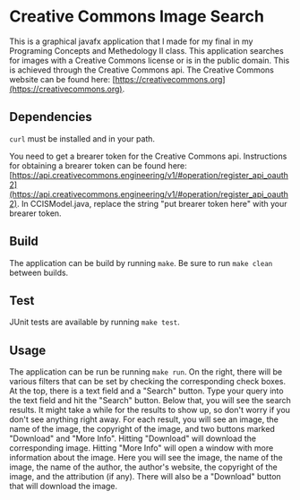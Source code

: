 # Creative Commons Image Search
This is a graphical javafx application that I made for my final in my Programing Concepts and Methedology II class. This application searches for images with a Creative Commons license or is in the public domain. This is achieved through the Creative Commons api. The Creative Commons website can be found here: [https://creativecommons.org](https://creativecommons.org).

## Dependencies
`curl` must be installed and in your path.

You need to get a brearer token for the Creative Commons api. Instructions for obtaining a brearer token can be found here: [https://api.creativecommons.engineering/v1/#operation/register_api_oauth2](https://api.creativecommons.engineering/v1/#operation/register_api_oauth2). In CCISModel.java, replace the string "put brearer token here" with your brearer token.

## Build
The application can be build by running `make`. Be sure to run `make clean` between builds.

## Test
JUnit tests are available by running `make test`.

## Usage
The application can be run be running `make run`. On the right, there will be various filters that can be set by checking the corresponding check boxes. At the top, there is a text field and a "Search" button. Type your query into the text field and hit the "Search" button. Below that, you will see the search results. It might take a while for the results to show up, so don't worry if you don't see anything right away. For each result, you will see an image, the name of the image, the copyright of the image, and two buttons marked "Download" and "More Info". Hitting "Download" will download the corresponding image. Hitting "More Info" will open a window with more information about the image. Here you will see the image, the name of the image, the name of the author, the author's website, the copyright of the image, and the attribution (if any). There will also be a "Download" button that will download the image.
